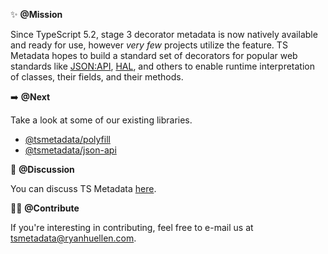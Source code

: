 ✨ **@Mission**

Since TypeScript 5.2, stage 3 decorator metadata is now natively available and ready for use, however *very few* projects utilize the feature. TS Metadata hopes to build a standard set of decorators for popular web standards like [JSON:API](https://jsonapi.org/), [HAL](https://stateless.co/hal_specification.html), and others to enable runtime interpretation of classes, their fields, and their methods.

➡️ **@Next**

Take a look at some of our existing libraries.
- [@tsmetadata/polyfill](https://github.com/tsmetadata/polyfill)
- [@tsmetadata/json-api](https://github.com/tsmetadata/json-api)

💬 **@Discussion**

You can discuss TS Metadata [here](https://github.com/orgs/tsmetadata/discussions).

🧑‍💻 **@Contribute**

If you're interesting in contributing, feel free to e-mail us at [tsmetadata@ryanhuellen.com](mailto:tsmetadata@ryanhuellen.com).